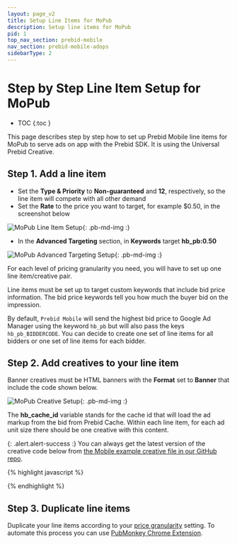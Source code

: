 ```yaml
---
layout: page_v2
title: Setup Line Items for MoPub
description: Setup line items for MoPub
pid: 1
top_nav_section: prebid-mobile
nav_section: prebid-mobile-adops
sidebarType: 2
---
```





# Step by Step Line Item Setup for MoPub

* TOC
{:toc }

This page describes step by step how to set up Prebid Mobile line items for MoPub to serve ads on app with the Prebid SDK. It is using the Universal Prebid Creative.

## Step 1. Add a line item

- Set the **Type & Priority** to **Non-guaranteed** and **12**, respectively, so the line item will compete with all other demand
- Set the **Rate** to the price you want to target, for example $0.50, in the screenshot below

![MoPub Line Item Setup]({{site.github.url}}/assets/images/prebid-mobile/adops-line-item-setup-mopub/mopub1.png "Example MoPub Line Item"){: .pb-md-img :}

- In the **Advanced Targeting** section, in **Keywords** target **hb_pb:0.50**

![MoPub Advanced Targeting Setup]({{site.github.url}}/assets/images/prebid-mobile/adops-line-item-setup-mopub/mopub2.png "Example MoPub Advanced Targeting"){: .pb-md-img :}

For each level of pricing granularity you need, you will have to set up one line item/creative pair.

Line items must be set up to target custom keywords that include bid price information. The bid price keywords tell you how much the buyer bid on the impression.

By default, `Prebid Mobile` will send the highest bid price to Google Ad Manager using the keyword `hb_pb` but will also pass the keys `hb_pb_BIDDERCODE`. You can decide to create one set of line items for all bidders or one set of line items for each bidder.

## Step 2. Add creatives to your line item

Banner creatives must be HTML banners with the **Format** set to **Banner** that include the code shown below.

![MoPub Creative Setup]({{site.github.url}}/assets/images/prebid-mobile/adops-line-item-setup-mopub/mopub3.png "Example MoPub Creative"){: .pb-md-img :}

The **hb_cache_id** variable stands for the cache id that will load the ad markup from the bid from Prebid Cache. Within each line item, for each ad unit size there should be one creative with this content.


{: .alert.alert-success :}
You can always get the latest version of the creative code below from [the Mobile example creative file in our GitHub repo](https://github.com/prebid/prebid-universal-creative/blob/master/template/amp/dfp-creative.html).

{% highlight javascript %}

<script src = "https://cdn.jsdelivr.net/npm/prebid-universal-creative@latest/dist/creative.js"></script>
<script>
  var ucTagData = {};
  ucTagData.adServerDomain = "";
  ucTagData.pubUrl = "%%KEYWORD:url%%";
  ucTagData.targetingKeywords = "%%KEYWORDS%%";
  ucTagData.hbPb = "%%KEYWORD:hb_pb%%";
   try {
    ucTag.renderAd(document, ucTagData);
  } catch (e) {
    console.log(e);
  }
</script>

{% endhighlight %}

## Step 3. Duplicate line items

Duplicate your line items according to your [price granularity]({{site.github.url}}/prebid-mobile/adops-price-granularity.html) setting.  To automate this process you can use [PubMonkey Chrome Extension](https://chrome.google.com/webstore/detail/pubmonkey/cjbdhopmleoleednpeaknmmbepfkhaml?hl=en).


